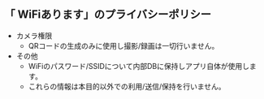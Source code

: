 ## 「 WiFiあります」のプライバシーポリシー
-   カメラ権限
    -   QRコードの生成のみに使用し撮影/録画は一切行いません。
-  その他
    - WiFiのパスワード/SSIDについて内部DBに保持しアプリ自体が使用します。
    - これらの情報は本目的以外での利用/送信/保持を行いません。